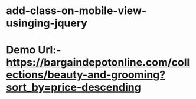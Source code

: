 # add-class-on-mobile-view-usinging-jquery

# Demo Url:- https://bargaindepotonline.com/collections/beauty-and-grooming?sort_by=price-descending
